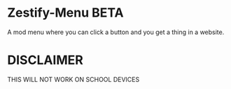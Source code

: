 # Zestify-Menu  BETA
A mod menu where you can click a button and you get a thing in a website.
# DISCLAIMER
THIS WILL NOT WORK ON SCHOOL DEVICES
